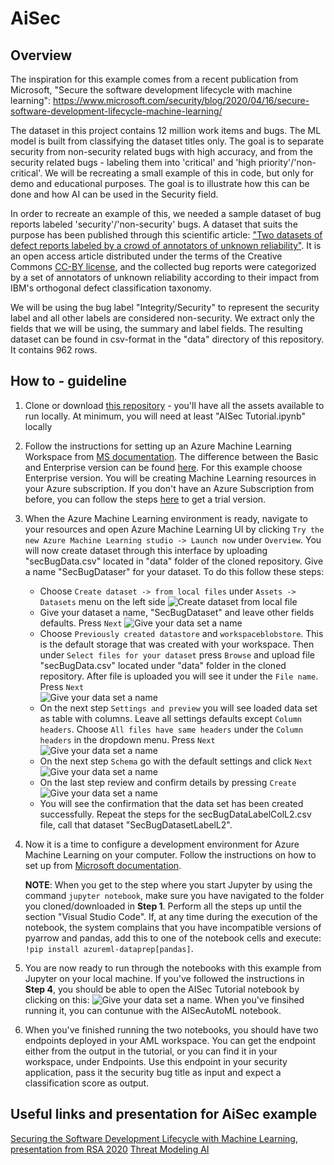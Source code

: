 # AiSec

## Overview

The inspiration for this example comes from a recent publication from Microsoft, "Secure the software development lifecycle with machine learning":
https://www.microsoft.com/security/blog/2020/04/16/secure-software-development-lifecycle-machine-learning/  

The dataset in this project contains 12 million work items and bugs. The ML model is built from classifying the dataset titles only. The goal is to separate security from non-security related bugs with high accuracy, and from the security related bugs - labeling them into 'critical' and 'high priority'/'non-critical'. We will be recreating a small example of this in code, but only for demo and educational purposes. The goal is to illustrate how this can be done and how AI can be used in the Security field. 

In order to recreate an example of this, we needed a sample dataset of bug reports labeled 'security'/'non-security' bugs. A dataset that suits the purpose has been published through this scientific article: ["Two datasets of defect reports labeled by a crowd of annotators of unknown reliability"](https://www.sciencedirect.com/science/article/pii/S2352340918303226). It is an open access article distributed under the terms of the Creative Commons [CC-BY license](https://creativecommons.org/licenses/by/4.0/), and the collected bug reports were categorized by a set of annotators of unknown reliability according to their impact from IBM's orthogonal defect classification taxonomy. 

We will be using the bug label "Integrity/Security" to represent the security label and all other labels are considered non-security. We extract only the fields that we will be using, the summary and label fields. The resulting dataset can be found in csv-format in the "data" directory of this repository. It contains 962 rows. 


## How to - guideline

1. Clone or download [this repository](https://github.com/cecilidw/aisec) - you'll have all the assets available to run locally. At minimum, you will need at least "AISec Tutorial.ipynb" locally
2. Follow the instructions for setting up an Azure Machine Learning Workspace from [MS documentation](https://docs.microsoft.com/en-us/azure/machine-learning/how-to-manage-workspace). The difference between the Basic and Enterprise version can be found [here](https://azure.microsoft.com/en-us/pricing/details/machine-learning/). For this example choose Enterprise version.
You will be creating Machine Learning resources in your Azure subscription. If you don't have an Azure Subscription from before, you can follow the steps [here](https://azure.microsoft.com/en-us/trial/get-started-machine-learning/) to get a trial version. 

3. When the Azure Machine Learning environment is ready, navigate to your resources and open Azure Machine Learning UI by clicking `Try the new Azure Machine Learning studio -> Launch now` under `Overview`. You will now create dataset through this interface by uploading "secBugData.csv" located in "data" folder of the cloned repository. Give a name "SecBugDataser" for your dataset. To do this follow these steps:
     * Choose `Create dataset -> from local files` under `Assets -> Datasets` menu on the left side
     ![Create dataset from local file](docs/images/createdataset0.jpg)
     * Give your dataset a name, "SecBugDataset" and leave other fields defaults. Press `Next`
     ![Give your data set a name](docs/images/createdataset1.jpg)
     * Choose `Previously created datastore` and `workspaceblobstore`. This is the default storage that was created with your workspace. Then under `Select files for your dataset` press `Browse` and upload file "secBugData.csv" located under "data" folder in the cloned repository. After file is uploaded you will see it under the `File name`. Press `Next`  
     ![Give your data set a name](docs/images/createdataset2.jpg)
     * On the next step `Settings and preview` you will see loaded data set as table with columns. Leave all settings defaults except `Column headers`. Choose `All files have same headers` under the `Column headers` in the dropdown menu. Press `Next`
     ![Give your data set a name](docs/images/createdataset3.jpg)
     * On the next step `Schema` go with the default settings and click `Next`
     ![Give your data set a name](docs/images/createdataset4.jpg)
     * On the last step review and confirm details by pressing `Create`
     ![Give your data set a name](docs/images/createdataset5.jpg)
     * You will see the confirmation that the data set has been created successfully. Repeat the steps for the secBugDataLabelColL2.csv file, call that dataset "SecBugDatasetLabelL2".

4. Now it is a time to configure a development environment for Azure Machine Learning on your computer. Follow the instructions on how to set up from [Microsoft documentation](https://docs.microsoft.com/en-us/azure/machine-learning/how-to-configure-environment#local). 
   
   **NOTE**: When you get to the step where you start Jupyter by using the command `jupyter notebook`, make sure you have navigated to the folder you cloned/downloaded in **Step 1**. Perform all the steps up until the section "Visual Studio Code". If, at any time during the execution of the notebook, the system complains that you have incompatible versions of pyarrow and pandas, add this to one of the notebook cells and execute: `!pip install azureml-dataprep[pandas]`.

5. You are now ready to run through the notebooks with this example from Jupyter on your local machine. If you've followed the instructions in **Step 4**, you should be able to open the AISec Tutorial notebook by clicking on this:
![Give your data set a name](docs/images/runTutorialFromJupyter.jpg). When you've finsihed running it, you can contunue with the AISecAutoML notebook.
6. When you've finished running the two notebooks, you should have two endpoints deployed in your AML workspace. You can get the endpoint either from the output in the tutorial, or you can find it in your workspace, under Endpoints. Use this endpoint in your security application, pass it the security bug title as input and expect a classification score as output. 

## Useful links and presentation for AiSec example

[Securing the Software Development Lifecycle with Machine Learning, presentation from RSA 2020](https://www.rsaconference.com/usa/agenda/securing-the-software-development-life-cycle-with-machine-learning)
[Threat Modeling AI](https://docs.microsoft.com/en-us/security/engineering/threat-modeling-aiml)

